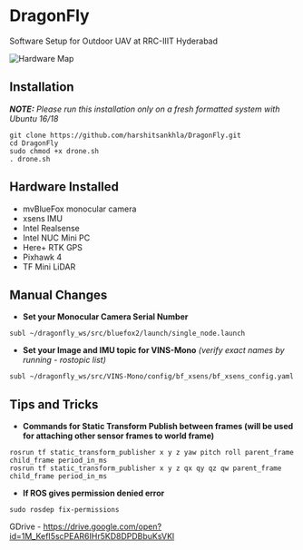 # DragonFly
Software Setup for Outdoor UAV at RRC-IIIT Hyderabad

![Hardware Map](/extras/hardware.png)

## Installation
_**NOTE:** Please run this installation only on a fresh formatted system with Ubuntu 16/18_

```
git clone https://github.com/harshitsankhla/DragonFly.git
cd DragonFly
sudo chmod +x drone.sh
. drone.sh
```
## Hardware Installed
  * mvBlueFox monocular camera
  * xsens IMU
  * Intel Realsense
  * Intel NUC Mini PC
  * Here+ RTK GPS
  * Pixhawk 4
  * TF Mini LiDAR

## Manual Changes
- **Set your Monocular Camera Serial Number**
```
subl ~/dragonfly_ws/src/bluefox2/launch/single_node.launch
```
- **Set your Image and IMU topic for VINS-Mono** _(verify exact names by running - rostopic list)_
```
subl ~/dragonfly_ws/src/VINS-Mono/config/bf_xsens/bf_xsens_config.yaml
```

## Tips and Tricks
- **Commands for Static Transform Publish between frames (will be used for attaching other sensor frames to world frame)**
```
rosrun tf static_transform_publisher x y z yaw pitch roll parent_frame child_frame period_in_ms
rosrun tf static_transform_publisher x y z qx qy qz qw parent_frame child_frame period_in_ms
```
- **If ROS gives permission denied error**
```
sudo rosdep fix-permissions
```

GDrive - https://drive.google.com/open?id=1M_KefI5scPEAR6IHr5KD8DPDBbuKsVKl
